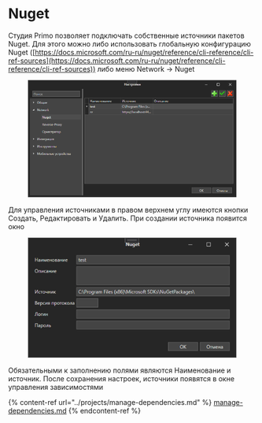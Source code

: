 # Nuget

Студия Primo позволяет подключать собственные источники пакетов Nuget. Для этого можно либо использовать глобальную конфигурацию Nuget ([https://docs.microsoft.com/ru-ru/nuget/reference/cli-reference/cli-ref-sources](https://docs.microsoft.com/ru-ru/nuget/reference/cli-reference/cli-ref-sources)) либо меню Network -> Nuget

<figure><img src="../../.gitbook/assets/image (3).png" alt=""><figcaption></figcaption></figure>

Для управления источниками в правом верхнем углу имеются кнопки Создать, Редактировать и Удалить. При создании источника появится окно

<figure><img src="../../.gitbook/assets/image (6).png" alt=""><figcaption></figcaption></figure>

Обязательными к заполнению полями являются Наименование и источник. После сохранения настроек, источники появятся в окне управления зависимостями

{% content-ref url="../projects/manage-dependencies.md" %}
[manage-dependencies.md](../projects/manage-dependencies.md)
{% endcontent-ref %}
